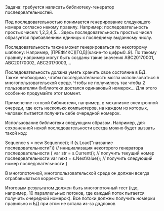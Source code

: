 Задача: требуется написать библиотеку-генератор последовательностей.

Под последовательностью понимается генерирование следующего номера согласно некому правилу. Например: последовательность простых чисел: 1,2,3,4,5... Здесь последовательность простых чисел образуется прибавлением единицы к последнему выданному числу.

Последовательность также может генерироваться по некоторому шаблону: Например, [ПРЕФИКС][ГОД][какие-то цифры0..9]. По такому правилу например могут быть созданы такие значения ABC20170001, ABC20170002, ABC20170003,...

Последовательность должна уметь хранить свое состояние в БД. Также необходимо, чтобы последовательность могла использоваться в многопользовательской среде. Чтобы не получилось так чтобы 2 пользователям библиотеки достался одинаковый номерок... Для этого особенно продумайте этот момент.

Применение готовой библиотеки, например, в механизме электронной очереди, где есть несколько компьютеров, на каждом из которых, человек пытается получить себе очередной номерок.

Использование библиотеки следующим образом. Например, для сохраненной некой последовательности всегда можно будет вызвать такой код:

Sequence s = new Sequence();
if (s.Load("название последовательности")) // инициализация некоторого
генератора последовательности
{
    var str = s.Current(); // получить текущий номер последовательности
    var next = s.NextValue(); // получить следующий номер последовательности
}

В многопоточной, многопользовательской среде он должен всегда отрабавываться корректно.

Итоговым результатом должен быть многопоточный тест (где, например, 10 параллельных потоков, где каждый поток пытается получить очередной номерок). Все потоки должны получить номерки правильно и БД при этом не встала из-за дэдлоков.
